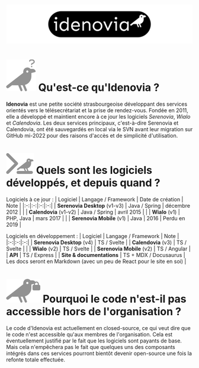 ![idenovia](assets/logo_header.png)


# ![Qui sommes-nous?](assets/question.png) Qu'est-ce qu'Idenovia ?

**Idenovia** est une petite société strasbourgeoise développant des services orientés vers le télésecrétariat et la prise de rendez-vous. Fondée en 2011, elle a développé et maintient encore à ce jour les logiciels *Serenovia*, *Wialo* et *Calendovia*. Les deux services principaux, c'est-à-dire Serenovia et Calendovia, ont été sauvegardés en local via le SVN avant leur migration sur GitHub mi-2022 pour des raisons d'accès et de simplicité d'utilisation.

# ![Quels logiciels?](assets/code.png) Quels sont les logiciels développés, et depuis quand ?

Logiciels à ce jour :
| Logiciel | Langage / Framework | Date de création | Note |
|:-:|:-:|:-:|:-:|
| **Serenovia Desktop** (v1-v3) | Java / Spring | décembre 2012 | |
| **Calendovia** (v1-v2) | Java / Spring | avril 2015 | |
| **Wialo** (v1) | PHP, Java | mars 2017 | |
| **Serenovia Mobile** (v1) | Java | 2016 | Perdu en 2019 |

Logiciels en développement :
| Logiciel | Langage / Framework | Note |
|:-:|:-:|:-:|
| **Serenovia Desktop** (v4) | TS / Svelte |
| **Calendovia** (v3) | TS / Svelte |  |
| **Wialo** (v2) | TS / Svelte |
| **Serenovia Mobile** (v2) | TS / Angular |
| **API** | TS / Express |
| **Site & documentations** | TS + MDX / Docusaurus | Les docs seront en Markdown (avec un peu de React pour le site en soi) |

# ![Pourquoi en closed source?](assets/lock.png) Pourquoi le code n'est-il pas accessible hors de l'organisation ?

Le code d'Idenovia est actuellement en closed-source, ce qui veut dire que le code n'est accessible qu'aux membres de l'organisation. Cela est éventuellement justifié par le fait que les logiciels sont payants de base. Mais cela n'empêchera pas le fait que quelques uns des composants intégrés dans ces services pourront bientôt devenir open-source une fois la refonte totale effectuée.
